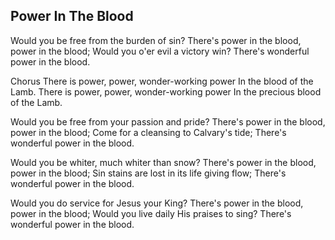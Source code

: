 ## Power In The Blood

Would you be free from the burden of sin?
There's power in the blood, power in the blood;
Would you o'er evil a victory win?
There's wonderful power in the blood.

Chorus
There is power, power, wonder-working power
In the blood of the Lamb.
There is power, power, wonder-working power
In the precious blood of the Lamb.

Would you be free from your passion and pride?
There's power in the blood, power in the blood;
Come for a cleansing to Calvary's tide;
There's wonderful power in the blood.

Would you be whiter, much whiter than snow?
There's power in the blood, power in the blood;
Sin stains are lost in its life giving flow;
There's wonderful power in the blood.

Would you do service for Jesus your King?
There's power in the blood, power in the blood;
Would you live daily His praises to sing?
There's wonderful power in the blood.
